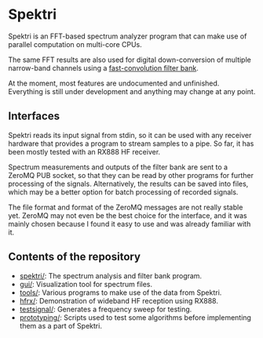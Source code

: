 # Spektri

Spektri is an FFT-based spectrum analyzer program
that can make use of parallel computation on multi-core CPUs.

The same FFT results are also used for digital down-conversion
of multiple narrow-band channels using a
[fast-convolution filter bank](https://ieeexplore.ieee.org/document/6834830).

At the moment, most features are undocumented and unfinished.
Everything is still under development and anything may change at any point.

## Interfaces

Spektri reads its input signal from stdin, so it can be used with any
receiver hardware that provides a program to stream samples to a pipe.
So far, it has been mostly tested with an RX888 HF receiver.

Spectrum measurements and outputs of the filter bank are sent to
a ZeroMQ PUB socket, so that they can be read by other programs for further
processing of the signals.
Alternatively, the results can be saved into files, which may be a better
option for batch processing of recorded signals.

The file format and format of the ZeroMQ messages are not really stable yet.
ZeroMQ may not even be the best choice for the interface, and it was mainly
chosen because I found it easy to use and was already familiar with it.

## Contents of the repository

* [spektri/](spektri/): The spectrum analysis and filter bank program.
* [gui/](gui/): Visualization tool for spectrum files.
* [tools/](tools/): Various programs to make use of the data from Spektri.
* [hfrx/](hfrx/): Demonstration of wideband HF reception using RX888.
* [testsignal/](testsignal/): Generates a frequency sweep for testing.
* [prototyping/](prototyping/): Scripts used to test some algorithms before
  implementing them as a part of Spektri.
